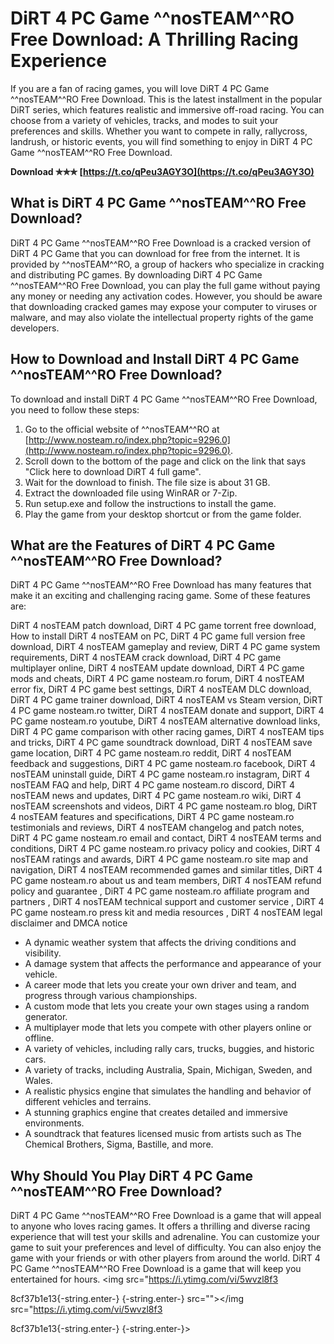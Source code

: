 # DiRT 4 PC Game ^^nosTEAM^^RO Free Download: A Thrilling Racing Experience
 
If you are a fan of racing games, you will love DiRT 4 PC Game ^^nosTEAM^^RO Free Download. This is the latest installment in the popular DiRT series, which features realistic and immersive off-road racing. You can choose from a variety of vehicles, tracks, and modes to suit your preferences and skills. Whether you want to compete in rally, rallycross, landrush, or historic events, you will find something to enjoy in DiRT 4 PC Game ^^nosTEAM^^RO Free Download.
 
**Download ✯✯✯ [https://t.co/qPeu3AGY3O](https://t.co/qPeu3AGY3O)**


 
## What is DiRT 4 PC Game ^^nosTEAM^^RO Free Download?
 
DiRT 4 PC Game ^^nosTEAM^^RO Free Download is a cracked version of DiRT 4 PC Game that you can download for free from the internet. It is provided by ^^nosTEAM^^RO, a group of hackers who specialize in cracking and distributing PC games. By downloading DiRT 4 PC Game ^^nosTEAM^^RO Free Download, you can play the full game without paying any money or needing any activation codes. However, you should be aware that downloading cracked games may expose your computer to viruses or malware, and may also violate the intellectual property rights of the game developers.
 
## How to Download and Install DiRT 4 PC Game ^^nosTEAM^^RO Free Download?
 
To download and install DiRT 4 PC Game ^^nosTEAM^^RO Free Download, you need to follow these steps:
 
1. Go to the official website of ^^nosTEAM^^RO at [http://www.nosteam.ro/index.php?topic=9296.0](http://www.nosteam.ro/index.php?topic=9296.0).
2. Scroll down to the bottom of the page and click on the link that says "Click here to download DiRT 4 full game".
3. Wait for the download to finish. The file size is about 31 GB.
4. Extract the downloaded file using WinRAR or 7-Zip.
5. Run setup.exe and follow the instructions to install the game.
6. Play the game from your desktop shortcut or from the game folder.

## What are the Features of DiRT 4 PC Game ^^nosTEAM^^RO Free Download?
 
DiRT 4 PC Game ^^nosTEAM^^RO Free Download has many features that make it an exciting and challenging racing game. Some of these features are:
 
DiRT 4 nosTEAM patch download,  DiRT 4 PC game torrent free download,  How to install DiRT 4 nosTEAM on PC,  DiRT 4 PC game full version free download,  DiRT 4 nosTEAM gameplay and review,  DiRT 4 PC game system requirements,  DiRT 4 nosTEAM crack download,  DiRT 4 PC game multiplayer online,  DiRT 4 nosTEAM update download,  DiRT 4 PC game mods and cheats,  DiRT 4 PC game nosteam.ro forum,  DiRT 4 nosTEAM error fix,  DiRT 4 PC game best settings,  DiRT 4 nosTEAM DLC download,  DiRT 4 PC game trainer download,  DiRT 4 nosTEAM vs Steam version,  DiRT 4 PC game nosteam.ro twitter,  DiRT 4 nosTEAM donate and support,  DiRT 4 PC game nosteam.ro youtube,  DiRT 4 nosTEAM alternative download links,  DiRT 4 PC game comparison with other racing games,  DiRT 4 nosTEAM tips and tricks,  DiRT 4 PC game soundtrack download,  DiRT 4 nosTEAM save game location,  DiRT 4 PC game nosteam.ro reddit,  DiRT 4 nosTEAM feedback and suggestions,  DiRT 4 PC game nosteam.ro facebook,  DiRT 4 nosTEAM uninstall guide,  DiRT 4 PC game nosteam.ro instagram,  DiRT 4 nosTEAM FAQ and help,  DiRT 4 PC game nosteam.ro discord,  DiRT 4 nosTEAM news and updates,  DiRT 4 PC game nosteam.ro wiki,  DiRT 4 nosTEAM screenshots and videos,  DiRT 4 PC game nosteam.ro blog,  DiRT 4 nosTEAM features and specifications,  DiRT 4 PC game nosteam.ro testimonials and reviews,  DiRT 4 nosTEAM changelog and patch notes,  DiRT 4 PC game nosteam.ro email and contact,  DiRT 4 nosTEAM terms and conditions,  DiRT 4 PC game nosteam.ro privacy policy and cookies,  DiRT 4 nosTEAM ratings and awards,  DiRT 4 PC game nosteam.ro site map and navigation,  DiRT 4 nosTEAM recommended games and similar titles,  DiRT 4 PC game nosteam.ro about us and team members,  DiRT 4 nosTEAM refund policy and guarantee ,  DiRT 4 PC game nosteam.ro affiliate program and partners ,  DiRT 4 nosTEAM technical support and customer service ,  DiRT 4 PC game nosteam.ro press kit and media resources ,  DiRT 4 nosTEAM legal disclaimer and DMCA notice

- A dynamic weather system that affects the driving conditions and visibility.
- A damage system that affects the performance and appearance of your vehicle.
- A career mode that lets you create your own driver and team, and progress through various championships.
- A custom mode that lets you create your own stages using a random generator.
- A multiplayer mode that lets you compete with other players online or offline.
- A variety of vehicles, including rally cars, trucks, buggies, and historic cars.
- A variety of tracks, including Australia, Spain, Michigan, Sweden, and Wales.
- A realistic physics engine that simulates the handling and behavior of different vehicles and terrains.
- A stunning graphics engine that creates detailed and immersive environments.
- A soundtrack that features licensed music from artists such as The Chemical Brothers, Sigma, Bastille, and more.

## Why Should You Play DiRT 4 PC Game ^^nosTEAM^^RO Free Download?
 
DiRT 4 PC Game ^^nosTEAM^^RO Free Download is a game that will appeal to anyone who loves racing games. It offers a thrilling and diverse racing experience that will test your skills and adrenaline. You can customize your game to suit your preferences and level of difficulty. You can also enjoy the game with your friends or with other players from around the world. DiRT 4 PC Game ^^nosTEAM^^RO Free Download is a game that will keep you entertained for hours.
  <img src="https://i.ytimg.com/vi/5wvzl8f3</p> 8cf37b1e13{-string.enter-}
{-string.enter-} src=""></img src="https://i.ytimg.com/vi/5wvzl8f3</p> 8cf37b1e13{-string.enter-}
{-string.enter-}>